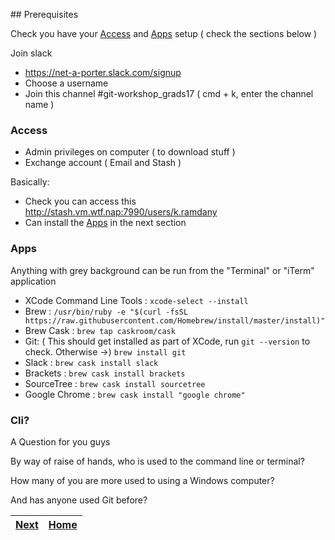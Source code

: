 ## Prerequisites

Check you have your [Access](#Access) and [Apps](#Apps) setup ( check the sections below )

Join slack

-   https://net-a-porter.slack.com/signup
-   Choose a username
-   Join this channel #git-workshop_grads17
    ( cmd + k, enter the channel name )

### Access

-   Admin privileges on computer ( to download stuff )
-   Exchange account ( Email and Stash )

Basically:

-   Check you can access this http://stash.vm.wtf.nap:7990/users/k.ramdany
-   Can install the [Apps](#Apps) in the next section

### Apps

Anything with grey background can be run from the "Terminal" or "iTerm" application

-   XCode Command Line Tools : `xcode-select --install`
-   Brew : `/usr/bin/ruby -e "$(curl -fsSL https://raw.githubusercontent.com/Homebrew/install/master/install)"`
-   Brew Cask : `brew tap caskroom/cask`
-   Git: ( This should get installed as part of XCode, run `git --version` to check. Otherwise ->) `brew install git`
-   Slack : `brew cask install slack`
-   Brackets : `brew cask install brackets`
-   SourceTree : `brew cask install sourcetree`
-   Google Chrome : `brew cask install "google chrome"`

### Cli?

A Question for you guys

By way of raise of hands, who is used to the command line or terminal?

How many of you are more used to using a Windows computer?

And has anyone used Git before?

| [Next](GitName.md) | [Home](index.md) |
| ------------------ | ---------------- |

